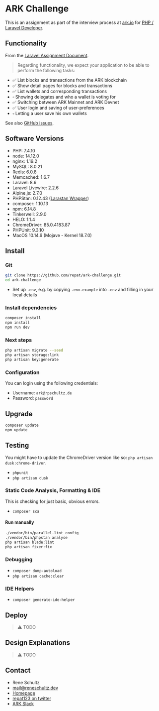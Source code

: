 # ARK Challenge

This is an assignment as part of the interview process at [ark.io](https://ark.io) for [PHP / Laravel Developer](https://ark.io/careers).

## Functionality

From the [Laravel Assignment Document](https://github.com/repat/ark-challenge/blob/master/ASSIGNMENT.md).

> Regarding functionality, we expect your application to be able to perform the following tasks:

* ✅ List blocks and transactions from the ARK blockchain
* ✅ Show detail pages for blocks and transactions
* ✅ List wallets and corresponding transactions
* ▫️ Showing delegates and who a wallet is voting for
* ✅ Switching between ARK Mainnet and ARK Devnet
* ✅ User login and saving of user-preferences
* ▫️ Letting a user save his own wallets

See also [GitHub issues](https://github.com/repat/ark-challenge/issues/).

## Software Versions

* PHP: 7.4.10
* node: 14.12.0
* nginx: 1.19.2
* MySQL: 8.0.21
* Redis: 6.0.8
* Memcached: 1.6.7
* Laravel: 8.6
* Laravel Livewire: 2.2.6
* Alpine.js: 2.7.0
* PHPStan: 0.12.43 ([Larastan Wrapper](https://github.com/nunomaduro/larastan))
* composer: 1.10.13
* npm: 6.14.8
* Tinkerwell: 2.9.0
* HELO: 1.1.4
* ChromeDriver: 85.0.4183.87
* PHPUnit: 9.3.10
* MacOS 10.14.6 (Mojave - Kernel 18.7.0)

## Install

### Git

```sh
git clone https://github.com/repat/ark-challenge.git
cd ark-challenge
```

* Set up `.env`, e.g. by copying `.env.example` into `.env` and filling in your local details

### Install dependencies

```sh
composer install
npm install
npm run dev
```

### Next steps

```sh
php artisan migrate --seed
php artisan storage:link
php artisan key:generate
```

### Configuration

You can login using the following credentials:

* Username: `ark@rpschultz.de`
* Password: `password`

## Upgrade

```sh
composer update
npm update
```

## Testing

You might have to update the ChromeDriver version like so: `php artisan dusk:chrome-driver`.

* `phpunit`
* `php artisan dusk`

### Static Code Analysis, Formatting & IDE

This is checking for just basic, obvious errors.

* `composer sca`

#### Run manually

```sh
./vendor/bin/parallel-lint config
./vendor/bin/phpstan analyse
php artisan blade:lint
php artisan fixer:fix
```

### Debugging

* `composer dump-autoload`
* `php artisan cache:clear`

### IDE Helpers

* `composer generate-ide-helper`

## Deploy

> ⚠️ TODO

## Design Explanations

> ⚠️ TODO

## Contact

* Rene Schultz
* mail@reneschultz.dev
* [Homepage](https://reneschultz.dev)
* [repat123 on twitter](https://twitter.com/repat123)
* [ARK Slack](https://cryptoarkproject.slack.com/archives/D01A95NM0KZ)